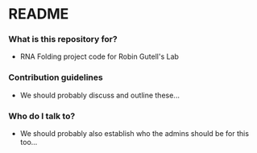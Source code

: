 # README #

### What is this repository for? ###

* RNA Folding project code for Robin Gutell's Lab

### Contribution guidelines ###

* We should probably discuss and outline these...

### Who do I talk to? ###

* We should probably also establish who the admins should be for this too...